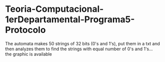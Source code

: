 # Teoria-Computacional-1erDepartamental-Programa5-Protocolo

The automata makes 50 strings of 32 bits (0's and 1's), put them in a txt and then analyzes them to 
find the strings with equal number of 0's and 1's... the graphic is available
